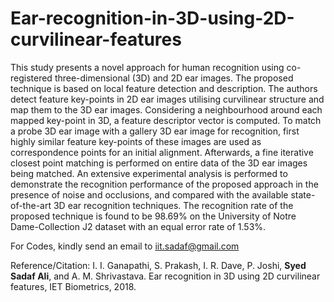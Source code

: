 # Ear-recognition-in-3D-using-2D-curvilinear-features
This study presents a novel approach for human recognition using co-registered three-dimensional (3D) and 2D ear images. The proposed technique is based on local feature detection and description. The authors detect feature key-points in 2D ear images utilising curvilinear structure and map them to the 3D ear images. Considering a neighbourhood around each mapped key-point in 3D, a feature descriptor vector is computed. To match a probe 3D ear image with a gallery 3D ear image for recognition, first highly similar feature key-points of these images are used as correspondence points for an initial alignment. Afterwards, a fine iterative closest point matching is performed on entire data of the 3D ear images being matched. An extensive experimental analysis is performed to demonstrate the recognition performance of the proposed approach in the presence of noise and occlusions, and compared with the available state-of-the-art 3D ear recognition techniques. The recognition rate of the proposed technique is found to be 98.69% on the University of Notre Dame-Collection J2 dataset with an equal error rate of 1.53%.




For Codes, kindly send an email to iit.sadaf@gmail.com

Reference/Citation:
I. I. Ganapathi, S. Prakash, I. R. Dave, P. Joshi, **Syed Sadaf Ali**, and A. M. Shrivastava. Ear recognition in 3D
using 2D curvilinear features, IET Biometrics, 2018.
